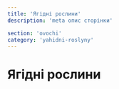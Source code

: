 ```yaml
---
title: 'Ягідні рослини'
description: 'meta опис сторінки'

section: 'ovochi'
category: 'yahidni-roslyny'
---
```


# Ягідні рослини